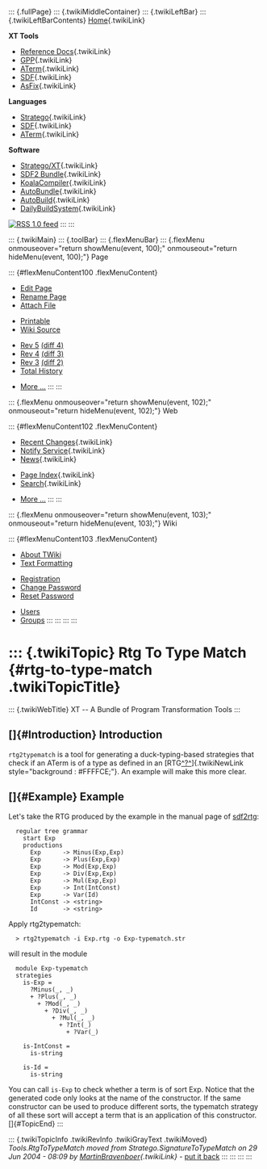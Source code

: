 ::: {.fullPage}
::: {.twikiMiddleContainer}
::: {.twikiLeftBar}
::: {.twikiLeftBarContents}
[Home](WebHome){.twikiLink}

**XT Tools**

-   [Reference Docs](ToolReference){.twikiLink}
-   [GPP](GenericPrettyPrinter){.twikiLink}
-   [ATerm](ATermTools){.twikiLink}
-   [SDF](SdfTools){.twikiLink}
-   [AsFix](AsFixTools){.twikiLink}

**Languages**

-   [Stratego](../Stratego/WebHome){.twikiLink}
-   [SDF](../Sdf/WebHome){.twikiLink}
-   [ATerm](ATermFormat){.twikiLink}

**Software**

-   [Stratego/XT](../Stratego/StrategoDownload){.twikiLink}
-   [SDF2 Bundle](../Sdf/SdfBundle){.twikiLink}
-   [KoalaCompiler](KoalaCompiler){.twikiLink}
-   [AutoBundle](AutoBundle){.twikiLink}
-   [AutoBuild](AutoBuild){.twikiLink}
-   [DailyBuildSystem](DailyBuildSystem){.twikiLink}

[![](http://www.program-transformation.org/twiki/pub/rss.gif "RSS 1.0 feed")](http://www.program-transformation.org/twiki/bin/view/Tools/WebRss?skin=rss)
:::
:::

::: {.twikiMain}
::: {.toolBar}
::: {.flexMenuBar}
::: {.flexMenu onmouseover="return showMenu(event, 100);" onmouseout="return hideMenu(event, 100);"}
Page

::: {#flexMenuContent100 .flexMenuContent}
-   [Edit
    Page](http://www.program-transformation.org/edit/Tools/RtgToTypeMatch?t=1536826226)
-   [Rename
    Page](http://www.program-transformation.org/rename/Tools/RtgToTypeMatch)
-   [Attach
    File](http://www.program-transformation.org/attach/Tools/RtgToTypeMatch)

<!-- -->

-   [Printable](http://www.program-transformation.org/view/Tools/RtgToTypeMatch?skin=print.pattern)
-   [Wiki
    Source](http://www.program-transformation.org/view/Tools/RtgToTypeMatch?skin=text&raw=on&contenttype=text/plain)

<!-- -->

-   [Rev
    5](http://www.program-transformation.org/view/Tools/RtgToTypeMatch?rev=1.5)
    [(diff 4)](http://www.program-transformation.org/rdiff/Tools/RtgToTypeMatch?rev1=1.5&rev2=1.4)
-   [Rev
    4](http://www.program-transformation.org/view/Tools/RtgToTypeMatch?rev=1.4)
    [(diff 3)](http://www.program-transformation.org/rdiff/Tools/RtgToTypeMatch?rev1=1.4&rev2=1.3)
-   [Rev
    3](http://www.program-transformation.org/view/Tools/RtgToTypeMatch?rev=1.3)
    [(diff 2)](http://www.program-transformation.org/rdiff/Tools/RtgToTypeMatch?rev1=1.3&rev2=1.2)
-   [Total
    History](http://www.program-transformation.org/rdiff/Tools/RtgToTypeMatch)

<!-- -->

-   [More
    \...](http://www.program-transformation.org/oops/Tools/RtgToTypeMatch?template=oopsmore&param1=1.5&param2=1.5)
:::
:::

::: {.flexMenu onmouseover="return showMenu(event, 102);" onmouseout="return hideMenu(event, 102);"}
Web

::: {#flexMenuContent102 .flexMenuContent}
-   [Recent Changes](WebChanges){.twikiLink}
-   [Notify Service](WebNotify){.twikiLink}
-   [News](WebNews){.twikiLink}

<!-- -->

-   [Page Index](WebIndex){.twikiLink}
-   [Search](WebSearch){.twikiLink}

<!-- -->

-   [More
    \...](http://www.program-transformation.org/oops/Tools/RtgToTypeMatch?template=oopsmore&param1=1.5&param2=1.5)
:::
:::

::: {.flexMenu onmouseover="return showMenu(event, 103);" onmouseout="return hideMenu(event, 103);"}
Wiki

::: {#flexMenuContent103 .flexMenuContent}
-   [About
    TWiki](http://www.program-transformation.org/view/TWiki/WebHome)
-   [Text
    Formatting](http://www.program-transformation.org/view/TWiki/TextFormattingRules)

<!-- -->

-   [Registration](http://www.program-transformation.org/view/TWiki/TWikiRegistration)
-   [Change
    Password](http://www.program-transformation.org/view/TWiki/ChangePassword)
-   [Reset
    Password](http://www.program-transformation.org/view/TWiki/ResetPassword)

<!-- -->

-   [Users](http://www.program-transformation.org/view/Main/TWikiUsers)
-   [Groups](http://www.program-transformation.org/view/Main/TWikiGroups)
:::
:::
:::
:::

::: {.twikiTopic}
Rtg To Type Match {#rtg-to-type-match .twikiTopicTitle}
=================

::: {.twikiWebTitle}
XT \-- A Bundle of Program Transformation Tools
:::

[]{#Introduction} Introduction
------------------------------

`rtg2typematch` is a tool for generating a duck-typing-based strategies
that check if an ATerm is of a type as defined in an
[RTG[^?^](http://www.program-transformation.org/edit/Tools/RegularTreeGrammar?topicparent=Tools.RtgToTypeMatch)]{.twikiNewLink
style="background : #FFFFCE;"}. An example will make this more clear.

[]{#Example} Example
--------------------

Let\'s take the RTG produced by the example in the manual page of
[sdf2rtg](http://nix.cs.uu.nl/dist/stratego/strategoxt-manual-unstable-latest/manual/chunk-chapter/ref-sdf2rtg.html):

      regular tree grammar
        start Exp
        productions
          Exp      -> Minus(Exp,Exp)
          Exp      -> Plus(Exp,Exp)
          Exp      -> Mod(Exp,Exp)
          Exp      -> Div(Exp,Exp)
          Exp      -> Mul(Exp,Exp)
          Exp      -> Int(IntConst)
          Exp      -> Var(Id)
          IntConst -> <string>
          Id       -> <string>

Apply rtg2typematch:

      > rtg2typematch -i Exp.rtg -o Exp-typematch.str

will result in the module

      module Exp-typematch
      strategies
        is-Exp =
          ?Minus(_, _)
          + ?Plus(_, _)
            + ?Mod(_, _)
              + ?Div(_, _)
                + ?Mul(_, _)
                  + ?Int(_)
                    + ?Var(_)

        is-IntConst =
          is-string

        is-Id =
          is-string

You can call `is-Exp` to check whether a term is of sort Exp. Notice
that the generated code only looks at the name of the constructor. If
the same constructor can be used to produce different sorts, the
typematch strategy of all these sort will accept a term that is an
application of this constructor.\
[]{#TopicEnd}
:::

::: {.twikiTopicInfo .twikiRevInfo .twikiGrayText .twikiMoved}
*Tools.RtgToTypeMatch moved from Stratego.SignatureToTypeMatch on 29 Jun
2004 - 08:09 by
[MartinBravenboer](../Main/MartinBravenboer){.twikiLink}* - [put it
back](http://www.program-transformation.org/rename/Tools/RtgToTypeMatch?newweb=Stratego&newtopic=SignatureToTypeMatch&confirm=on "Click to move topic back to previous location, with option to change references.")
:::
:::
:::
:::
